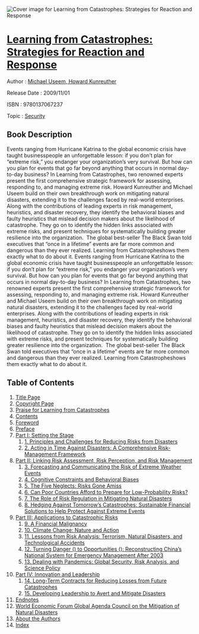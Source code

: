 ![Cover image for Learning from Catastrophes: Strategies for Reaction and Response](https://imgdetail.ebookreading.net/cover/cover/security/EB9780137067237.jpg)

[Learning from Catastrophes: Strategies for Reaction and Response](https://ebookreading.net/view/book/Learning+from+Catastrophes%3A+Strategies+for+Reaction+and+Response-EB9780137067237_1.html "Learning from Catastrophes: Strategies for Reaction and Response")
====================================================================================================================

Author : [Michael Useem](https://ebookreading.net/search/author/Michael+Useem),[ Howard Kunreuther](https://ebookreading.net/search/author/+Howard+Kunreuther)

Release Date : 2009/11/01

ISBN : 9780137067237

Topic : [Security](https://ebookreading.net/search/category/security)

Book Description
-----------------

Events ranging from Hurricane Katrina to the global economic crisis have taught businesspeople an unforgettable lesson: if you don’t plan for “extreme risk,” you endanger your organization’s very survival. But how can you plan for events that go far beyond anything that occurs in normal day-to-day business? In Learning from Catastrophes, two renowned experts present the first comprehensive strategic framework for assessing, responding to, and managing extreme risk. Howard Kunreuther and Michael Useem build on their own breakthrough work on mitigating natural disasters, extending it to the challenges faced by real-world enterprises.
Along with the contributions of leading experts in risk management, heuristics, and disaster recovery, they identify the behavioral biases and faulty heuristics that mislead decision makers about the likelihood of catastrophe. They go on to identify the hidden links associated with extreme risks, and present techniques for systematically building greater resilience into the organization.  The global best-seller The Black Swan told executives that “once in a lifetime” events are far more common and dangerous than they ever realized. Learning from Catastropheshows them exactly what to do about it.
              Events ranging from Hurricane Katrina to the global economic crisis have taught businesspeople an unforgettable lesson: if you don’t plan for “extreme risk,” you endanger your organization’s very survival. But how can you plan for events that go far beyond anything that occurs in normal day-to-day business? In Learning from Catastrophes, two renowned experts present the first comprehensive strategic framework for assessing, responding to, and managing extreme risk. Howard Kunreuther and Michael Useem build on their own breakthrough work on mitigating natural disasters, extending it to the challenges faced by real-world enterprises.
Along with the contributions of leading experts in risk management, heuristics, and disaster recovery, they identify the behavioral biases and faulty heuristics that mislead decision makers about the likelihood of catastrophe. They go on to identify the hidden links associated with extreme risks, and present techniques for systematically building greater resilience into the organization.  The global best-seller The Black Swan told executives that “once in a lifetime” events are far more common and dangerous than they ever realized. Learning from Catastropheshows them exactly what to do about it.
              
Table of Contents
-----------------

1. [Title Page](https://ebookreading.net/view/book/Learning+from+Catastrophes%3A+Strategies+for+Reaction+and+Response-EB9780137067237_3.html)
1. [Copyright Page](https://ebookreading.net/view/book/Learning+from+Catastrophes%3A+Strategies+for+Reaction+and+Response-EB9780137067237_4.html)
1. [Praise for Learning from Catastrophes](https://ebookreading.net/view/book/Learning+from+Catastrophes%3A+Strategies+for+Reaction+and+Response-EB9780137067237_2.html)
1. [Contents](https://ebookreading.net/view/book/Learning+from+Catastrophes%3A+Strategies+for+Reaction+and+Response-EB9780137067237_5.html)
1. [Foreword](https://ebookreading.net/view/book/Learning+from+Catastrophes%3A+Strategies+for+Reaction+and+Response-EB9780137067237_6.html)
1. [Preface](https://ebookreading.net/view/book/Learning+from+Catastrophes%3A+Strategies+for+Reaction+and+Response-EB9780137067237_7.html)
1. [Part I: Setting the Stage](https://ebookreading.net/view/book/Learning+from+Catastrophes%3A+Strategies+for+Reaction+and+Response-EB9780137067237_8.html)
    1. [1. Principles and Challenges for Reducing Risks from Disasters](https://ebookreading.net/view/book/Learning+from+Catastrophes%3A+Strategies+for+Reaction+and+Response-EB9780137067237_9.html)
    1. [2. Acting in Time Against Disasters: A Comprehensive Risk-Management Framework](https://ebookreading.net/view/book/Learning+from+Catastrophes%3A+Strategies+for+Reaction+and+Response-EB9780137067237_10.html)
1. [Part II: Linking Risk Assessment, Risk Perception, and Risk Management](https://ebookreading.net/view/book/Learning+from+Catastrophes%3A+Strategies+for+Reaction+and+Response-EB9780137067237_11.html)
    1. [3. Forecasting and Communicating the Risk of Extreme Weather Events](https://ebookreading.net/view/book/Learning+from+Catastrophes%3A+Strategies+for+Reaction+and+Response-EB9780137067237_12.html)
    1. [4. Cognitive Constraints and Behavioral Biases](https://ebookreading.net/view/book/Learning+from+Catastrophes%3A+Strategies+for+Reaction+and+Response-EB9780137067237_13.html)
    1. [5. The Five Neglects: Risks Gone Amiss](https://ebookreading.net/view/book/Learning+from+Catastrophes%3A+Strategies+for+Reaction+and+Response-EB9780137067237_14.html)
    1. [6. Can Poor Countries Afford to Prepare for Low-Probability Risks?](https://ebookreading.net/view/book/Learning+from+Catastrophes%3A+Strategies+for+Reaction+and+Response-EB9780137067237_15.html)
    1. [7. The Role of Risk Regulation in Mitigating Natural Disasters](https://ebookreading.net/view/book/Learning+from+Catastrophes%3A+Strategies+for+Reaction+and+Response-EB9780137067237_16.html)
    1. [8. Hedging Against Tomorrow’s Catastrophes: Sustainable Financial Solutions to Help Protect Against Extreme Events](https://ebookreading.net/view/book/Learning+from+Catastrophes%3A+Strategies+for+Reaction+and+Response-EB9780137067237_17.html)
1. [Part III: Applications to Catastrophic Risks](https://ebookreading.net/view/book/Learning+from+Catastrophes%3A+Strategies+for+Reaction+and+Response-EB9780137067237_18.html)
    1. [9. A Financial Malignancy](https://ebookreading.net/view/book/Learning+from+Catastrophes%3A+Strategies+for+Reaction+and+Response-EB9780137067237_19.html)
    1. [10. Climate Change: Nature and Action](https://ebookreading.net/view/book/Learning+from+Catastrophes%3A+Strategies+for+Reaction+and+Response-EB9780137067237_20.html)
    1. [11. Lessons from Risk Analysis: Terrorism, Natural Disasters, and Technological Accidents](https://ebookreading.net/view/book/Learning+from+Catastrophes%3A+Strategies+for+Reaction+and+Response-EB9780137067237_21.html)
    1. [12. Turning Danger () to Opportunities (): Reconstructing China’s National System for Emergency Management After 2003](https://ebookreading.net/view/book/Learning+from+Catastrophes%3A+Strategies+for+Reaction+and+Response-EB9780137067237_22.html)
    1. [13. Dealing with Pandemics: Global Security, Risk Analysis, and Science Policy](https://ebookreading.net/view/book/Learning+from+Catastrophes%3A+Strategies+for+Reaction+and+Response-EB9780137067237_23.html)
1. [Part IV: Innovation and Leadership](https://ebookreading.net/view/book/Learning+from+Catastrophes%3A+Strategies+for+Reaction+and+Response-EB9780137067237_24.html)
    1. [14. Long-Term Contracts for Reducing Losses from Future Catastrophes](https://ebookreading.net/view/book/Learning+from+Catastrophes%3A+Strategies+for+Reaction+and+Response-EB9780137067237_25.html)
    1. [15. Developing Leadership to Avert and Mitigate Disasters](https://ebookreading.net/view/book/Learning+from+Catastrophes%3A+Strategies+for+Reaction+and+Response-EB9780137067237_26.html)
1. [Endnotes](https://ebookreading.net/view/book/Learning+from+Catastrophes%3A+Strategies+for+Reaction+and+Response-EB9780137067237_27.html)
1. [World Economic Forum Global Agenda Council on the Mitigation of Natural Disasters](https://ebookreading.net/view/book/Learning+from+Catastrophes%3A+Strategies+for+Reaction+and+Response-EB9780137067237_29.html)
1. [About the Authors](https://ebookreading.net/view/book/Learning+from+Catastrophes%3A+Strategies+for+Reaction+and+Response-EB9780137067237_28.html)
1. [Index](https://ebookreading.net/view/book/Learning+from+Catastrophes%3A+Strategies+for+Reaction+and+Response-EB9780137067237_30.html)
